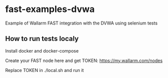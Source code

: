 # fast-examples-dvwa

Example of Wallarm FAST integration with the DVWA using selenium tests

## How to run tests localy

Install docker and docker-compose

Create your FAST node here and get TOKEN:
https://my.wallarm.com/nodes

Replace TOKEN in ./local.sh and run it
